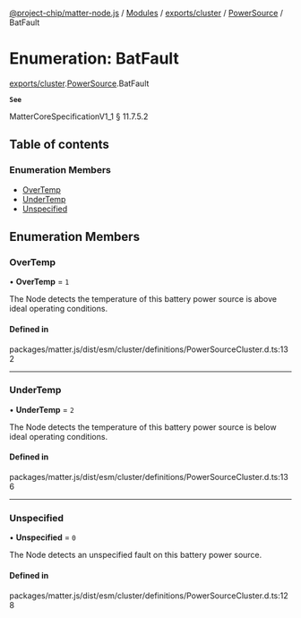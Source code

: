 [@project-chip/matter-node.js](../README.md) / [Modules](../modules.md) / [exports/cluster](../modules/exports_cluster.md) / [PowerSource](../modules/exports_cluster.PowerSource.md) / BatFault

# Enumeration: BatFault

[exports/cluster](../modules/exports_cluster.md).[PowerSource](../modules/exports_cluster.PowerSource.md).BatFault

**`See`**

MatterCoreSpecificationV1_1 § 11.7.5.2

## Table of contents

### Enumeration Members

- [OverTemp](exports_cluster.PowerSource.BatFault.md#overtemp)
- [UnderTemp](exports_cluster.PowerSource.BatFault.md#undertemp)
- [Unspecified](exports_cluster.PowerSource.BatFault.md#unspecified)

## Enumeration Members

### OverTemp

• **OverTemp** = ``1``

The Node detects the temperature of this battery power source is above ideal operating conditions.

#### Defined in

packages/matter.js/dist/esm/cluster/definitions/PowerSourceCluster.d.ts:132

___

### UnderTemp

• **UnderTemp** = ``2``

The Node detects the temperature of this battery power source is below ideal operating conditions.

#### Defined in

packages/matter.js/dist/esm/cluster/definitions/PowerSourceCluster.d.ts:136

___

### Unspecified

• **Unspecified** = ``0``

The Node detects an unspecified fault on this battery power source.

#### Defined in

packages/matter.js/dist/esm/cluster/definitions/PowerSourceCluster.d.ts:128
